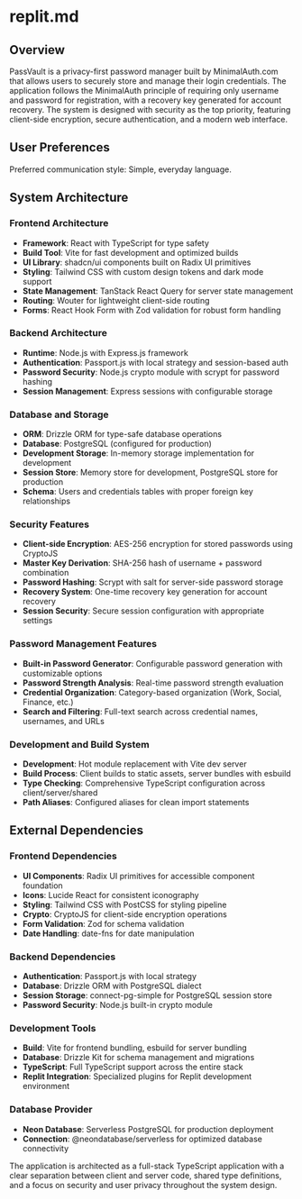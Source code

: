 # replit.md

## Overview

PassVault is a privacy-first password manager built by MinimalAuth.com that allows users to securely store and manage their login credentials. The application follows the MinimalAuth principle of requiring only username and password for registration, with a recovery key generated for account recovery. The system is designed with security as the top priority, featuring client-side encryption, secure authentication, and a modern web interface.

## User Preferences

Preferred communication style: Simple, everyday language.

## System Architecture

### Frontend Architecture
- **Framework**: React with TypeScript for type safety
- **Build Tool**: Vite for fast development and optimized builds
- **UI Library**: shadcn/ui components built on Radix UI primitives
- **Styling**: Tailwind CSS with custom design tokens and dark mode support
- **State Management**: TanStack React Query for server state management
- **Routing**: Wouter for lightweight client-side routing
- **Forms**: React Hook Form with Zod validation for robust form handling

### Backend Architecture
- **Runtime**: Node.js with Express.js framework
- **Authentication**: Passport.js with local strategy and session-based auth
- **Password Security**: Node.js crypto module with scrypt for password hashing
- **Session Management**: Express sessions with configurable storage

### Database and Storage
- **ORM**: Drizzle ORM for type-safe database operations
- **Database**: PostgreSQL (configured for production)
- **Development Storage**: In-memory storage implementation for development
- **Session Store**: Memory store for development, PostgreSQL store for production
- **Schema**: Users and credentials tables with proper foreign key relationships

### Security Features
- **Client-side Encryption**: AES-256 encryption for stored passwords using CryptoJS
- **Master Key Derivation**: SHA-256 hash of username + password combination
- **Password Hashing**: Scrypt with salt for server-side password storage
- **Recovery System**: One-time recovery key generation for account recovery
- **Session Security**: Secure session configuration with appropriate settings

### Password Management Features
- **Built-in Password Generator**: Configurable password generation with customizable options
- **Password Strength Analysis**: Real-time password strength evaluation
- **Credential Organization**: Category-based organization (Work, Social, Finance, etc.)
- **Search and Filtering**: Full-text search across credential names, usernames, and URLs

### Development and Build System
- **Development**: Hot module replacement with Vite dev server
- **Build Process**: Client builds to static assets, server bundles with esbuild
- **Type Checking**: Comprehensive TypeScript configuration across client/server/shared
- **Path Aliases**: Configured aliases for clean import statements

## External Dependencies

### Frontend Dependencies
- **UI Components**: Radix UI primitives for accessible component foundation
- **Icons**: Lucide React for consistent iconography
- **Styling**: Tailwind CSS with PostCSS for styling pipeline
- **Crypto**: CryptoJS for client-side encryption operations
- **Form Validation**: Zod for schema validation
- **Date Handling**: date-fns for date manipulation

### Backend Dependencies
- **Authentication**: Passport.js with local strategy
- **Database**: Drizzle ORM with PostgreSQL dialect
- **Session Storage**: connect-pg-simple for PostgreSQL session store
- **Password Security**: Node.js built-in crypto module

### Development Tools
- **Build**: Vite for frontend bundling, esbuild for server bundling
- **Database**: Drizzle Kit for schema management and migrations
- **TypeScript**: Full TypeScript support across the entire stack
- **Replit Integration**: Specialized plugins for Replit development environment

### Database Provider
- **Neon Database**: Serverless PostgreSQL for production deployment
- **Connection**: @neondatabase/serverless for optimized database connectivity

The application is architected as a full-stack TypeScript application with a clear separation between client and server code, shared type definitions, and a focus on security and user privacy throughout the system design.